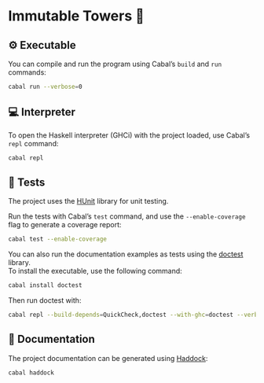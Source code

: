 # Immutable Towers 🏰

## ⚙️ Executable

You can compile and run the program using Cabal’s `build` and `run` commands:

```bash
cabal run --verbose=0
```

## 💻 Interpreter

To open the Haskell interpreter (GHCi) with the project loaded, use Cabal’s `repl` command:

```bash
cabal repl
```

## 🧪 Tests

The project uses the [HUnit](https://hackage.haskell.org/package/HUnit) library for unit testing.  

Run the tests with Cabal’s `test` command, and use the `--enable-coverage` flag to generate a coverage report:

```bash
cabal test --enable-coverage
```

You can also run the documentation examples as tests using the [doctest](https://hackage.haskell.org/package/doctest) library.  
To install the executable, use the following command:

```bash
cabal install doctest
```

Then run doctest with:

```bash
cabal repl --build-depends=QuickCheck,doctest --with-ghc=doctest --verbose=0
```

## 📖 Documentation

The project documentation can be generated using [Haddock](https://haskell-haddock.readthedocs.io/):

```bash
cabal haddock
```
